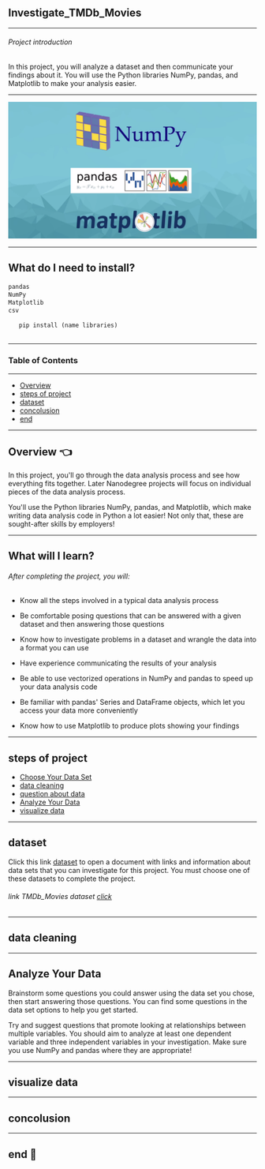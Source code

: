 ## **Investigate_TMDb_Movies** 

---
###### Project introduction

In this project, you will analyze a dataset and then communicate your findings about it. You will use the Python libraries NumPy, pandas, and Matplotlib to make your analysis easier.

---

<p align = "center">
<img src = "./images/mat.png" />
</p>

---
## What do I need to install?
```
pandas
NumPy
Matplotlib
csv

```
```
   pip install (name libraries)
   
```
---


### Table of Contents
---

- [Overview](#Overview)
- [steps of project](#steps-of-project)
- [dataset](#dataset)
- [concolusion](#concolusion)
- [end](#end)

---
## Overview :point_left:

In this project, you'll go through the data analysis process and see how everything fits together. Later Nanodegree projects will focus on individual pieces of the data analysis process.

You'll use the Python libraries NumPy, pandas, and Matplotlib, which make writing data analysis code in Python a lot easier! Not only that, these are sought-after skills by employers!


---

## What will I learn?

###### After completing the project, you will:

- Know all the steps involved in a typical data analysis process

- Be comfortable posing questions that can be answered with a given dataset and then answering those questions

- Know how to investigate problems in a dataset and wrangle the data into a format you can use

- Have experience communicating the results of your analysis

- Be able to use vectorized operations in NumPy and pandas to speed up your data analysis code

- Be familiar with pandas' Series and DataFrame objects, which let you access your data more conveniently

- Know how to use Matplotlib to produce plots showing your findings


---

## steps of project

- [Choose Your Data Set](#dataset)
- [data cleaning](#data-cleaning)
- [question about data](#question-about-data)
- [Analyze Your Data](#Analyze-Your-Data)
- [visualize data](#visualize-data)


---

## dataset

Click this link [dataset](https://s3.amazonaws.com/video.udacity-data.com/topher/2018/July/5b57919a_data-set-options/data-set-options.pdf) to open a document with links and information about data sets that you can investigate for this project. You must choose one of these datasets to complete the project.

###### link TMDb_Movies dataset [click](https://www.kaggle.com/tmdb/tmdb-movie-metadata) 

---

## data cleaning

---

## Analyze Your Data

Brainstorm some questions you could answer using the data set you chose, then start answering those questions. You can find some questions in the data[](https://s3.amazonaws.com/video.udacity-data.com/topher/2018/July/5b57919a_data-set-options/data-set-options.pdf) set options to help you get started.

Try and suggest questions that promote looking at relationships between multiple variables. You should aim to analyze at least one dependent variable and three independent variables in your investigation. Make sure you use NumPy and pandas where they are appropriate!

---

## visualize data

---

## concolusion

---

## end :raising_hand:

